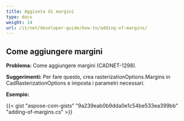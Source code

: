 ```yaml
---
title: Aggiunta di margini
type: docs
weight: 14
url: /it/net/developer-guide/how-to/adding-of-margins/
---
```


## **Come aggiungere margini**

**Problema:** Come aggiungere margini (CADNET-1298).

**Suggerimenti:** Per fare questo, crea rasterizationOptions.Margins in CadRasterizationOptions e imposta i parametri necessari.

**Esempio:**

{{< gist "aspose-com-gists" "9a239eab0b9dda0e1c54be533ea399bb" "adding-of-margins.cs" >}}

